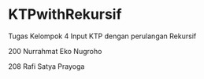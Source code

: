 # KTPwithRekursif
Tugas Kelompok 4 Input KTP dengan perulangan Rekursif

200 Nurrahmat Eko Nugroho

208 Rafi Satya Prayoga 
